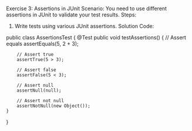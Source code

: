 Exercise 3: Assertions in JUnit 
Scenario: 
You need to use different assertions in JUnit to validate your test results. 
Steps: 
1. Write tests using various JUnit assertions. 
Solution Code: 
 
public class AssertionsTest { 
    @Test 
    public void testAssertions() { 
        // Assert equals 
        assertEquals(5, 2 + 3); 
 
        // Assert true 
        assertTrue(5 > 3); 
 
        // Assert false 
        assertFalse(5 < 3); 
 
        // Assert null 
        assertNull(null); 
 
        // Assert not null 
        assertNotNull(new Object()); 
    } 
} 

